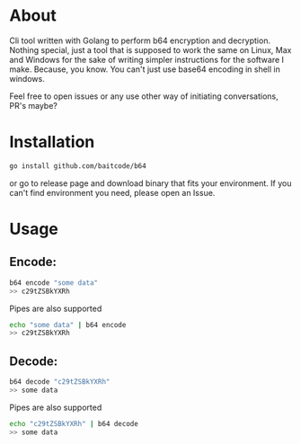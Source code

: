 # About

Cli tool written with Golang to perform b64 encryption and decryption. Nothing special, just a tool that is supposed to work the same on Linux, Max and Windows for the sake of writing simpler instructions for the software I make. Because, you know. You can't just use base64 encoding in shell in windows.

Feel free to open issues or any use other way of initiating conversations, PR's maybe?

# Installation

```bash
go install github.com/baitcode/b64
```

or go to release page and download binary that fits your environment. If you can't find environment you need, please open an Issue.

# Usage

## Encode:

```bash
b64 encode "some data"
>> c29tZSBkYXRh
```

Pipes are also supported

```bash
echo "some data" | b64 encode
>> c29tZSBkYXRh
```

## Decode:

```bash
b64 decode "c29tZSBkYXRh"
>> some data
```

Pipes are also supported

```bash
echo "c29tZSBkYXRh" | b64 decode
>> some data
```
